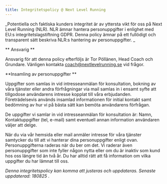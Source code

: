 ```yaml
---
title: Integritetspolicy @ Next Level Running
---
```

_Potentiella och faktiska kunders integritet är av yttersta vikt för oss på Next Level Running (NLR). NLR ämnar hantera personuppgifter i enlighet med EU:s integritetslagstiftning GDPR. Denna policy ämnar på ett fullödigt och transparent sätt beskriva NLR:s hantering av personuppgifter. _

**Ansvarig**

Ansvarig för att denna policy efterföljs är Tor Pöllänen, Head Coach och Grundare. Vänligen kontakta coach@nextlevelrunning.se vid frågor.

**Insamling av personuppgifter**

Uppgifter som samlas in vid intresseanmälan för konsultation, bokning av våra tjänster eller andra förfrågningar via mail samlas in i ensamt syfte att tillgodose användarens intresse kopplat till våra erbjudanden. Företrädelsevis används insamlad informationen för initial kontakt samt bedömning av hur vi på bästa sätt kan bemöta användarens förfrågan.

De uppgifter vi samlar in vid intresseanmälan för konsultation är: Namn, Kontaktuppgifter (tel, e-mail) samt eventuell annan information användaren väljer att delge.

När du via vår hemsida eller mail anmäler intresse för våra tjänster samtycker du till att vi hanterar dina personuppgifter enligt ovan. Personuppgifterna raderas när du ber om det. Vi raderar även personuppgifter som inte fyller någon nytta eller om du är inaktiv som kund hos oss längre tid än två år. Du har alltid rätt att få information om vilka uppgifter du har lämnat till oss.



_Denna integritetspolicy kan komma att justeras och uppdateras. Senaste uppdaterad: 180825._
